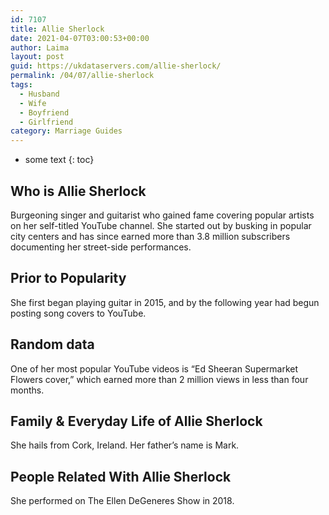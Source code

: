 ```yaml
---
id: 7107
title: Allie Sherlock
date: 2021-04-07T03:00:53+00:00
author: Laima
layout: post
guid: https://ukdataservers.com/allie-sherlock/
permalink: /04/07/allie-sherlock
tags:
  - Husband
  - Wife
  - Boyfriend
  - Girlfriend
category: Marriage Guides
---
```


* some text
{: toc}


## Who is Allie Sherlock
                  
                  
                  
Burgeoning singer and guitarist who gained fame covering popular artists on her self-titled YouTube channel. She started out by busking in popular city centers and has since earned more than 3.8 million subscribers documenting her street-side performances. 
                  
              
            
              
            
                
                
                
## Prior to Popularity
                  
                  
                  
She first began playing guitar in 2015, and by the following year had begun posting song covers to YouTube. 
                  
              
            
              
            
                
                
                
## Random data
                  
                  
                  
One of her most popular YouTube videos is &#8220;Ed Sheeran Supermarket Flowers cover,&#8221; which earned more than 2 million views in less than four months. 
                  
              
            
              
            
                
                
                
## Family & Everyday Life of Allie Sherlock
                  
                  
                  
She hails from Cork, Ireland. Her father&#8217;s name is Mark.
                  
              
            
              
            
                
                
                
## People Related With Allie Sherlock
                  
                  
                  
She performed on The Ellen DeGeneres Show in 2018.
                  
              
            
              
            
                
              
            
              
              
            
            
              
            
          
          
          